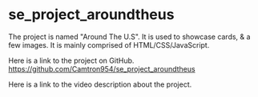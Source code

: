 # se_project_aroundtheus

The project is named "Around The U.S".
It is used to showcase cards, & a few images.
It is mainly comprised of HTML/CSS/JavaScript.

Here is a link to the project on GitHub.
https://github.com/Camtron954/se_project_aroundtheus

Here is a link to the video description about the project.
